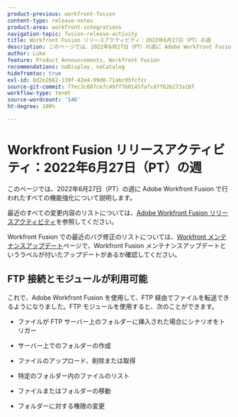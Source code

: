 ```yaml
---
product-previous: workfront-fusion
content-type: release-notes
product-area: workfront-integrations
navigation-topic: fusion-release-activity
title: Workfront Fusion リリースアクティビティ：2022年6月27日（PT）の週
description: このページでは、2022年6月27日（PT）の週に Adobe Workfront Fusion で行われたすべての機能強化について説明します。
author: Luke
feature: Product Announcements, Workfront Fusion
recommendations: noDisplay, noCatalog
hidefromtoc: true
exl-id: 8d2e2662-139f-42e4-99d0-71abc95fcfcc
source-git-commit: 77ec3c007ce7c49ff760145fafcd7f62b273a18f
workflow-type: tm+mt
source-wordcount: '146'
ht-degree: 100%

---
```


# Workfront Fusion リリースアクティビティ：2022年6月27日（PT）の週

このページでは、2022年6月27日（PT）の週に Adobe Workfront Fusion で行われたすべての機能強化について説明します。

最近のすべての変更内容のリストについては、[Adobe Workfront Fusion リリースアクティビティ](/help/workfront-fusion/fusion-product-releases/fusion-release-activity.md)を参照してください。

Workfront Fusion での最近のバグ修正のリストについては、[Workfront メンテナンスアップデート](https://experienceleague.adobe.com/docs/workfront-known-issues/releases/current-updates.html?lang=ja)ページで、Workfront Fusion メンテナンスアップデートというラベルが付いたアップデートがあるか確認してください。

## FTP 接続とモジュールが利用可能

これで、Adobe Workfront Fusion を使用して、FTP 経由でファイルを転送できるようになりました。FTP モジュールを使用すると、次のことができます。

* ファイルが FTP サーバー上のフォルダーに挿入された場合にシナリオをトリガー

* サーバー上でのフォルダーの作成

* ファイルのアップロード、削除または取得

* 特定のフォルダー内のファイルのリスト

* ファイルまたはフォルダーの移動

* フォルダーに対する権限の変更
